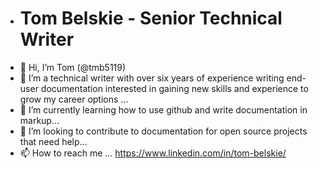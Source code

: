 - # Tom Belskie - Senior Technical Writer
- 👋 Hi, I’m Tom (@tmb5119)
- 👀 I’m a technical writer with over six years of experience writing end-user documentation interested in gaining new skills and experience to grow my career options ...
- 🌱 I’m currently learning how to use github and write documentation in markup...
- 💞️ I’m looking to contribute to documentation for open source projects that need help...
- 📫 How to reach me ... https://www.linkedin.com/in/tom-belskie/

<!---
tmb5119/tmb5119 is a ✨ special ✨ repository because its `README.md` (this file) appears on your GitHub profile.
You can click the Preview link to take a look at your changes.
--->

